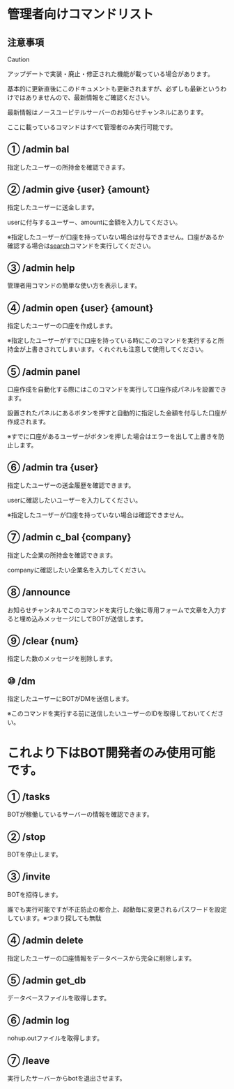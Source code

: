 # 管理者向けコマンドリスト

## 注意事項
> [!CAUTION]
> アップデートで実装・廃止・修正された機能が載っている場合があります。
>
> 基本的に更新直後にこのドキュメントも更新されますが、必ずしも最新というわけではありませんので、最新情報をご確認ください。
>
> 最新情報はノースユーピテルサーバーのお知らせチャンネルにあります。
>
> ここに載っているコマンドはすべて管理者のみ実行可能です。

## ① /admin bal

指定したユーザーの所持金を確認できます。


## ② /admin give \{user\} \{amount\}

指定したユーザーに送金します。

userに付与するユーザー、amountに金額を入力してください。

※指定したユーザーが口座を持っていない場合は付与できません。口座があるか確認する場合は[search](https://github.com/Quantum8060-org/North-Jupiter-BOT-docs/blob/main/docs/COMMANDS.md#-search-user)コマンドを実行してください。


## ③ /admin help

管理者用コマンドの簡単な使い方を表示します。


## ④ /admin open \{user\} \{amount\}
指定したユーザーの口座を作成します。

※指定したユーザーがすでに口座を持っている時にこのコマンドを実行すると所持金が上書きされてしまいます。くれぐれも注意して使用してください。


## ⑤ /admin panel
口座作成を自動化する際にはこのコマンドを実行して口座作成パネルを設置できます。

設置されたパネルにあるボタンを押すと自動的に指定した金額を付与した口座が作成されます。

※すでに口座があるユーザーがボタンを押した場合はエラーを出して上書きを防止します。


## ⑥ /admin tra \{user\}
指定したユーザーの送金履歴を確認できます。

userに確認したいユーザーを入力してください。

※指定したユーザーが口座を持っていない場合は確認できません。


## ⑦ /admin c_bal \{company\}
指定した企業の所持金を確認できます。

companyに確認したい企業名を入力してください。


## ⑧ /announce
お知らせチャンネルでこのコマンドを実行した後に専用フォームで文章を入力すると埋め込みメッセージにしてBOTが送信します。


## ⑨ /clear \{num\}
指定した数のメッセージを削除します。


## ⑩ /dm
指定したユーザーにBOTがDMを送信します。

※このコマンドを実行する前に送信したいユーザーのIDを取得しておいてください。


# これより下はBOT開発者のみ使用可能です。

## ① /tasks
BOTが稼働しているサーバーの情報を確認できます。


## ② /stop
BOTを停止します。


## ③ /invite
BOTを招待します。

誰でも実行可能ですが不正防止の都合上、起動毎に変更されるパスワードを設定しています。※つまり探しても無駄


## ④ /admin delete
指定したユーザーの口座情報をデータベースから完全に削除します。


## ⑤ /admin get_db
データベースファイルを取得します。


## ⑥ /admin log
nohup.outファイルを取得します。


## ⑦ /leave
実行したサーバーからbotを退出させます。